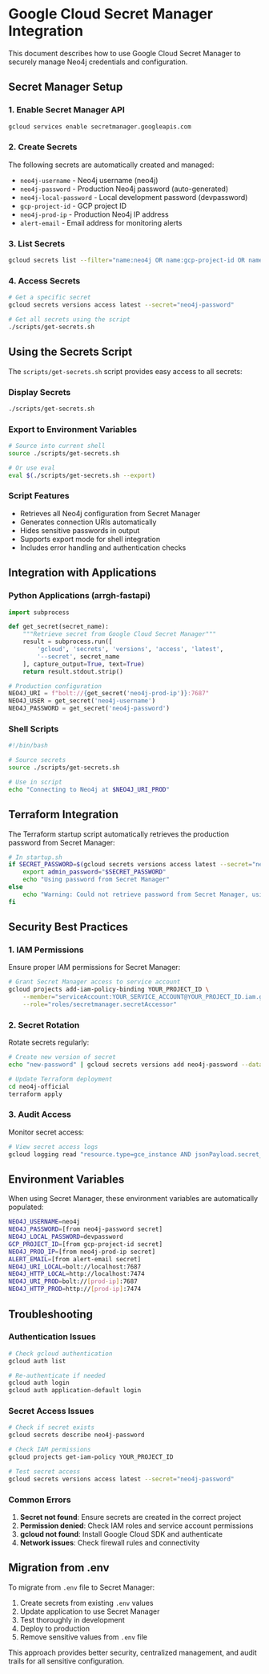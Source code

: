 # Google Cloud Secret Manager Integration

This document describes how to use Google Cloud Secret Manager to securely manage Neo4j credentials and configuration.

## Secret Manager Setup

### 1. Enable Secret Manager API

```bash
gcloud services enable secretmanager.googleapis.com
```

### 2. Create Secrets

The following secrets are automatically created and managed:

- `neo4j-username` - Neo4j username (neo4j)
- `neo4j-password` - Production Neo4j password (auto-generated)
- `neo4j-local-password` - Local development password (devpassword)
- `gcp-project-id` - GCP project ID
- `neo4j-prod-ip` - Production Neo4j IP address
- `alert-email` - Email address for monitoring alerts

### 3. List Secrets

```bash
gcloud secrets list --filter="name:neo4j OR name:gcp-project-id OR name:alert-email"
```

### 4. Access Secrets

```bash
# Get a specific secret
gcloud secrets versions access latest --secret="neo4j-password"

# Get all secrets using the script
./scripts/get-secrets.sh
```

## Using the Secrets Script

The `scripts/get-secrets.sh` script provides easy access to all secrets:

### Display Secrets
```bash
./scripts/get-secrets.sh
```

### Export to Environment Variables
```bash
# Source into current shell
source ./scripts/get-secrets.sh

# Or use eval
eval $(./scripts/get-secrets.sh --export)
```

### Script Features
- Retrieves all Neo4j configuration from Secret Manager
- Generates connection URIs automatically
- Hides sensitive passwords in output
- Supports export mode for shell integration
- Includes error handling and authentication checks

## Integration with Applications

### Python Applications (arrgh-fastapi)

```python
import subprocess

def get_secret(secret_name):
    """Retrieve secret from Google Cloud Secret Manager"""
    result = subprocess.run([
        'gcloud', 'secrets', 'versions', 'access', 'latest', 
        '--secret', secret_name
    ], capture_output=True, text=True)
    return result.stdout.strip()

# Production configuration
NEO4J_URI = f"bolt://{get_secret('neo4j-prod-ip')}:7687"
NEO4J_USER = get_secret('neo4j-username')
NEO4J_PASSWORD = get_secret('neo4j-password')
```

### Shell Scripts

```bash
#!/bin/bash

# Source secrets
source ./scripts/get-secrets.sh

# Use in script
echo "Connecting to Neo4j at $NEO4J_URI_PROD"
```

## Terraform Integration

The Terraform startup script automatically retrieves the production password from Secret Manager:

```bash
# In startup.sh
if SECRET_PASSWORD=$(gcloud secrets versions access latest --secret="neo4j-password" 2>/dev/null); then
    export admin_password="$SECRET_PASSWORD"
    echo "Using password from Secret Manager"
else
    echo "Warning: Could not retrieve password from Secret Manager, using Terraform variable"
fi
```

## Security Best Practices

### 1. IAM Permissions

Ensure proper IAM permissions for Secret Manager:

```bash
# Grant Secret Manager access to service account
gcloud projects add-iam-policy-binding YOUR_PROJECT_ID \
    --member="serviceAccount:YOUR_SERVICE_ACCOUNT@YOUR_PROJECT_ID.iam.gserviceaccount.com" \
    --role="roles/secretmanager.secretAccessor"
```

### 2. Secret Rotation

Rotate secrets regularly:

```bash
# Create new version of secret
echo "new-password" | gcloud secrets versions add neo4j-password --data-file=-

# Update Terraform deployment
cd neo4j-official
terraform apply
```

### 3. Audit Access

Monitor secret access:

```bash
# View secret access logs
gcloud logging read "resource.type=gce_instance AND jsonPayload.secret_name=neo4j-password"
```

## Environment Variables

When using Secret Manager, these environment variables are automatically populated:

```bash
NEO4J_USERNAME=neo4j
NEO4J_PASSWORD=[from neo4j-password secret]
NEO4J_LOCAL_PASSWORD=devpassword
GCP_PROJECT_ID=[from gcp-project-id secret]
NEO4J_PROD_IP=[from neo4j-prod-ip secret]
ALERT_EMAIL=[from alert-email secret]
NEO4J_URI_LOCAL=bolt://localhost:7687
NEO4J_HTTP_LOCAL=http://localhost:7474
NEO4J_URI_PROD=bolt://[prod-ip]:7687
NEO4J_HTTP_PROD=http://[prod-ip]:7474
```

## Troubleshooting

### Authentication Issues

```bash
# Check gcloud authentication
gcloud auth list

# Re-authenticate if needed
gcloud auth login
gcloud auth application-default login
```

### Secret Access Issues

```bash
# Check if secret exists
gcloud secrets describe neo4j-password

# Check IAM permissions
gcloud projects get-iam-policy YOUR_PROJECT_ID

# Test secret access
gcloud secrets versions access latest --secret="neo4j-password"
```

### Common Errors

1. **Secret not found**: Ensure secrets are created in the correct project
2. **Permission denied**: Check IAM roles and service account permissions
3. **gcloud not found**: Install Google Cloud SDK and authenticate
4. **Network issues**: Check firewall rules and connectivity

## Migration from .env

To migrate from `.env` file to Secret Manager:

1. Create secrets from existing `.env` values
2. Update application to use Secret Manager
3. Test thoroughly in development
4. Deploy to production
5. Remove sensitive values from `.env` file

This approach provides better security, centralized management, and audit trails for all sensitive configuration.